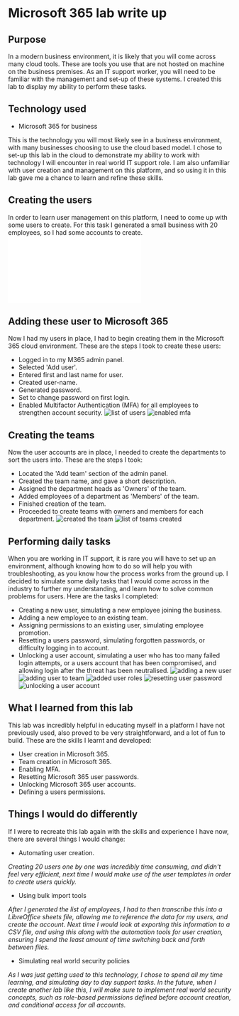 # Microsoft 365 lab write up

## Purpose

In a modern business environment, it is likely that you will come across many cloud tools. These are tools you use that are not hosted on machine on the business premises. As an IT support worker, you will need to be familiar with the management and set-up of these systems. I created this lab to display my ability to perform these tasks.

## Technology used

* Microsoft 365 for business 

This is the technology you will most likely see in a business environment, with many businesses choosing to use the cloud based model. I chose to set-up this lab in the cloud to demonstrate my ability to work with technology I will encounter in real world IT support role. I am also unfamiliar with user creation and management on this platform, and so using it in this lab gave me a chance to learn and refine these skills.

## Creating the users

In order to learn user management on this platform, I need to come up with some users to create. For this task I generated a small business with 20 employees, so I had some accounts to create.
![employee list](screenshots/employee-list.pdf)

## Adding these user to Microsoft 365

Now I had my users in place, I had to begin creating them in the Microsoft 365 cloud environment. These are the steps I took to create these users:

* Logged in to my M365 admin panel.
* Selected 'Add user'.
* Entered first and last name for user.
* Created user-name.
* Generated password.
* Set to change password on first login.
* Enabled Multifactor Authentication (MFA) for all employees to strengthen account security.
![list of users](screenshots/m365-users.png)
![enabled mfa](screenshots/mfa-enabled.png)

## Creating the teams

Now the user accounts are in place, I needed to create the departments to sort the users into. These are the steps I took:

* Located the 'Add team' section of the admin panel.
* Created the team name, and gave a short description.
* Assigned the department heads as 'Owners' of the team.
* Added employees of a department as 'Members' of the team.
* Finished creation of the team.
* Proceeded to create teams with owners and members for each department.
![created the team](screenshots/created-team.png)
![list of teams created](screenshots/list-teams.png) 

## Performing daily tasks

When you are working in IT support, it is rare you will have to set up an environment, although knowing how to do so will help you with troubleshooting, as you know how the process works from the ground up. I decided to simulate some daily tasks that I would come across in the industry to further my understanding, and learn how to solve common problems for users. Here are the tasks I completed:

* Creating a new user, simulating a new employee joining the business.
* Adding a new employee to an existing team.
* Assigning permissions to an existing user, simulating employee promotion.
* Resetting a users password, simulating forgotten passwords, or difficulty logging in to account.
* Unlocking a user account, simulating a user who has too many failed login attempts, or a users account that has been compromised, and allowing login after the threat has been neutralised.
![adding a new user](screenshots/user-setup.png)
![adding user to team](screenshots/add-to-team.png)
![added user roles](screenshots/add-roles.png)
![resetting user password](screenshots/password-reset.png)
![unlocking a user account](screenshots/unlock-account.png)


## What I learned from this lab

This lab was incredibly helpful in educating myself in a platform I have not previously used, also proved to be very straightforward, and a lot of fun to build. These are the skills I learnt and developed:

* User creation in Microsoft 365.
* Team creation in Microsoft 365.
* Enabling MFA.
* Resetting Microsoft 365 user passwords.
* Unlocking Microsoft 365 user accounts.
* Defining a users permissions.

## Things I would do differently

If I were to recreate this lab again with the skills and experience I have now, there are several things I would change:

* Automating user creation.

*Creating 20 users one by one was incredibly time consuming, and didn't feel very efficient, next time I would make use of the user templates in order to create users quickly.*

* Using bulk import tools

*After I generated the list of employees, I had to then transcribe this into a LibreOffice sheets file, allowing me to reference the data for my users, and create the account. Next time I would look at exporting this information to a CSV file, and using this along with the automation tools for user creation, ensuring I spend the least amount of time switching back and forth between files.*

* Simulating real world security policies

*As I was just getting used to this technology, I chose to spend all my time learning, and simulating day to day support tasks. In the future, when I create another lab like this, I will make sure to implement real world security concepts, such as role-based permissions defined before account creation, and conditional access for all accounts.* 


